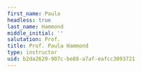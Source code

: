 ```yaml
---
first_name: Paula
headless: true
last_name: Hammond
middle_initial: ''
salutation: Prof.
title: Prof. Paula Hammond
type: instructor
uid: b2da2629-907c-be88-a7af-eafcc3093721
---
```

